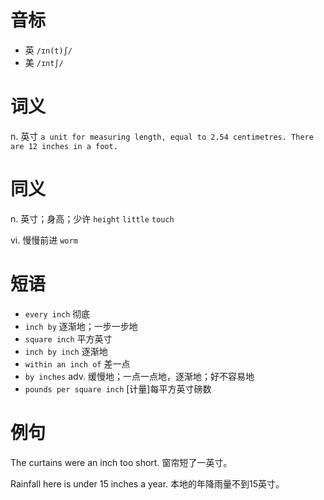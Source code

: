 # 音标

- 英 `/ɪn(t)ʃ/`
- 美 `/ɪntʃ/`

# 词义

n. 英寸
`a unit for measuring length, equal to 2.54 centimetres. There are 12 inches in a foot.`

# 同义

n. 英寸；身高；少许
`height` `little` `touch`

vi. 慢慢前进
`worm`

# 短语

- `every inch` 彻底
- `inch by` 逐渐地；一步一步地
- `square inch` 平方英寸
- `inch by inch` 逐渐地
- `within an inch of` 差一点
- `by inches` adv. 缓慢地；一点一点地，逐渐地；好不容易地
- `pounds per square inch` [计量]每平方英寸磅数

# 例句

The curtains were an inch too short.
窗帘短了一英寸。

Rainfall here is under 15 inches a year.
本地的年降雨量不到15英寸。



